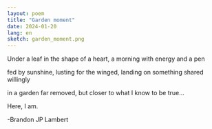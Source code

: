 ```yaml
---
layout: poem
title: "Garden moment"
date: 2024-01-20
lang: en
sketch: garden_moment.png
---
```


Under a leaf in the shape of a heart,
a morning with energy and a pen

fed by sunshine, lusting for 
the winged, landing
on something shared willingly

in a garden far removed, but closer
to what I know to be true...

Here, I am.

 -Brandon JP Lambert
